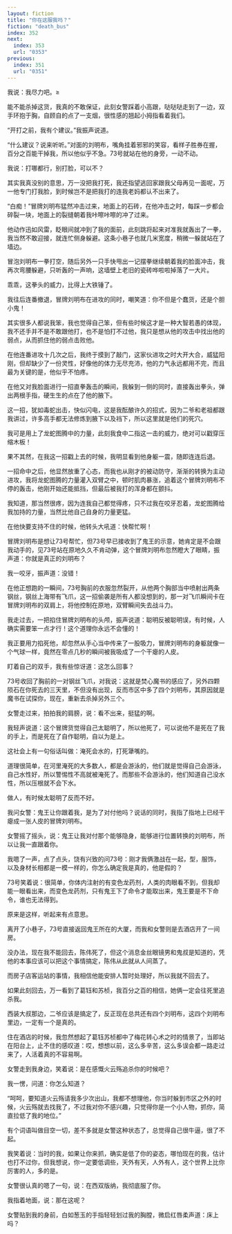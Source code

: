 ```yaml
---
layout: fiction
title: "你在这服我吗？"
fiction: "death_bus"
index: 352
next:
  index: 353
  url: "0353"
previous:
  index: 351
  url: "0351"
---
```

我说：我尽力吧。≥

能不能杀掉这货，我真的不敢保证，此刻女警踩着小高跟，哒哒哒走到了一边，双手环抱于胸，自顾自的点了一支烟，很性感的翘起小拇指看着我们。

“开打之前，我有个建议。”我振声说道。

“什么建议？说来听听。”对面的刘明布，嘴角挂着邪邪的笑容，看样子胜券在握，百分之百能干掉我，所以他似乎不急。73号就站在他的身旁，一动不动。

我说：打哪都行，别打脸，可以不？

其实我真没别的意思，万一没把我打死，我还指望逃回家跟我父母再见一面呢，万一他专门打我脸，到时候岂不是把我打的连我老妈都认不出来了。

“白痴！”冒牌刘明布猛然冲击过来，地面上的石砖，在他冲击之时，每踩一步都会碎裂一块，地面上的裂缝朝着我咔嚓咔嚓的冲了过来。

他动作迅如风雷，眨眼间就冲到了我的面前，此刻跳将起来对准我就轰出了一拳，我当然不敢迎接，就连忙侧身躲避。这条小巷子也就几米宽度，稍微一躲就站在了墙边。

冒泡刘明布一拳打空，随后另外一只手快甩出一记摆拳继续朝着我的脸面冲击，我再次弯腰躲避，只听轰的一声响，这墙壁上老旧的瓷砖哗啦啦掉落了一大片。

乖乖，这拳头的威力，比得上大铁锤了。

我往后连番撤退，冒牌刘明布在进攻的同时，嘲笑道：你不但是个蠢货，还是个胆小鬼！

其实很多人都说我笨，我也觉得自己笨，但有些时候这才是一种大智若愚的体现，我不还手并不是不敢跟他打，也不是怕打不过他，我只是想从他的攻击中找出他的弱点，从而抓住他的弱点击败他。

在他连番进攻十几次之后，我终于摸到了敲门，这家伙进攻之时大开大合，威猛阳刚，但却缺少了一份灵性，好像他的体力无尽充沛，他的力气永远都用不完，而且最为关键的是，他似乎不怕疼。

在他又对我脸面进行一招直拳轰击的瞬间，我躲到一侧的同时，直接轰出拳头，弹出两根手指，硬生生的点在了他的腋下。

这一招，犹如毒蛇出击，快似闪电，这是我酝酿许久的招式，因为二爷和老祖都跟我讲过，许多高手都无法修炼到腋下以及裆下，所以这里就是他们的死穴。

我可是用上了龙蛇图腾中的力量，此刻我食中二指这一击的威力，绝对可以戳穿压缩木板！

果不其然，在我这一招戳上去的时候，我明显看到他身躯一震，随即连连后退。

一招命中之后，他显然放重了心态，而我也从刚才的被动防守，渐渐的转换为主动进攻，我将龙蛇图腾的力量灌入双臂之中，顿时肌肉暴涨，追着这个冒牌刘明布不停的轰击，他刚开始还能抵挡，但最后被我打的浑身都在颤抖。

我知道，那当然很疼，因为连我自己都觉得疼，只不过我在咬牙忍着，龙蛇图腾给我加持的力量，当然比他自己自身的力量更猛。

在他快要支持不住的时候，他转头大吼道：快帮忙啊！

冒牌刘明布是想让73号帮忙，但73号早已接收到了鬼王的示意，她肯定是不会跟我动手的，见73号站在原地久久不肯动弹，这个冒牌刘明布忽然瞪大了眼睛，振声道：你就是真正的刘明布？

我一咬牙，振声道：没错！

在他正想跑的一瞬间，73号胸前的衣服忽然裂开，从他两个胸部当中喷射出两条钢丝，钢丝上海带有飞爪，这一招偷袭是所有人都没想到的，那一对飞爪瞬间卡在冒牌刘明布的双肩上，将他控制在原地，双臂瞬间失去战斗力。

我走过去，一把掐住冒牌刘明布的头颅，振声说道：聪明反被聪明误，有时候，人确实需要笨一点才行！这个道理你永远不会懂的！

我正要用力掐死他，却忽然从手心当中传来了一股吸力，冒牌刘明布的身躯就像一个气球一样，竟然在零点几秒的瞬间被我吸成了一个干瘪的人皮。

盯着自己的双手，我有些惊讶道：这怎么回事？

73号收回了胸前的一对钢丝飞爪，对我说：这就是焚心魔书的感应了，另外四颗陨石在你死去的三天里，不但没有出现，反而市区中多了四个刘明布，其原因就是魔书在试探你，现在，重新去杀掉另外三个。

女警走过来，拍拍我的肩膀，说：看不出来，挺猛的啊。

我轻声说道：这个冒牌货觉得自己太聪明了，所以他死了，可以说他不是死在了我的手上，而是死在了自作聪明，自以为是上。

这社会上有一句俗话叫做：淹死会水的，打死犟嘴的。

道理很简单，在河里淹死的大多数人，都是会游泳的，他们就是觉得自己会游泳，自己水性好，所以警惕性不高就被淹死了。而那些不会游泳的，他们知道自己没水性，所以压根就不会下水。

做人，有时候太聪明了反而不好。

我问女警：鬼王让你跟着我，是为了对付他吗？说话的同时，我指了指地上已经干瘪成一张人皮的冒牌刘明布。

女警摇了摇头，说：鬼王让我对付那个能够隐身，能够进行位置转换的刘明布，所以让我一直跟着你。

我嗯了一声，点了点头，饶有兴致的问73号：刚才我俩激战在一起，型，服饰，以及身材长相都是一模一样的，你怎么确定我是真的，他是假的？

73号笑着说：很简单，你体内注射的有变色龙药剂，人类的肉眼看不到，但我却能一眼看出来，而变色龙药剂，只有鬼王下了命令才能取出来，鬼王要是不下命令，谁也无法得到。

原来是这样，听起来有点意思。

离开了小巷子，73号直接返回鬼王所在的大厦，而我和女警则是去酒店开了一间房。

没办法，现在我不能回去，陈伟死了，但这个消息金丝眼镜男和鬼叔是知道的，凭他的本事应该可以把这个事情搞定，陈伟从此就从人间蒸了。

而房子店客运站的事情，我相信他能安排人暂时处理好，所以我就不回去了。

如果此刻回去，万一看到了葛钰和苏桢，我百分之百的相信，她俩一定会往死里追杀我。

西装大叔那边，二爷应该是搞定了，反正现在总共还有四个刘明布，这四个刘明布里边，一定有一个是真的。

住在酒店的时候，我忽然想起了葛钰苏桢都中了梅花转心术之时的情景了，当即站在阳台上，止不住的感叹道：哎，想想以前，这么多辛苦，这么多误会都一路走过来了，人活着真的不容易啊。

女警走到我身边，笑着说：是在感慨火云殇追杀你的时候吧？

我一愣，问道：你怎么知道？

“呵呵，要知道火云殇请我多少次出山，我都不想理他，你当时躲到市区之外的时候，火云殇就去找我了，不过我对你不感兴趣，只觉得你是一个小人物，抓你，简直拉低了我的地位。”

有个词语叫做目空一切，差不多就是女警这种状态了，总觉得自己很牛逼，很了不起。

我笑着说：当时的我，如果让你来抓，确实是低了你的姿态，哪怕现在的我，估计也打不过你，但我想说，你一定要低调些，天外有天，人外有人，这个世界上比你厉害的人，多的是。

女警很认真的嗯了一句，说：在西双版纳，我彻底服了你。

我指着地面，说：那在这呢？

女警贴到我的身前，白如葱玉的手指轻轻划过我的胸膛，微启红唇柔声道：床上吗？